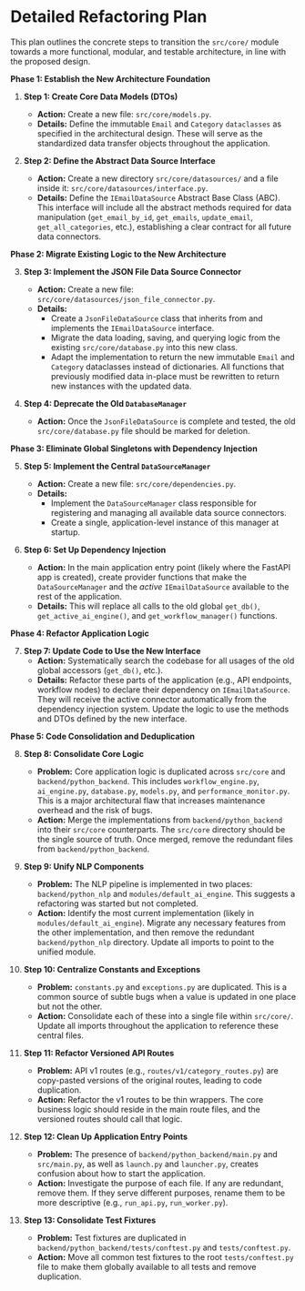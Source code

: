 # Detailed Refactoring Plan

This plan outlines the concrete steps to transition the `src/core/` module towards a more functional, modular, and testable architecture, in line with the proposed design.

**Phase 1: Establish the New Architecture Foundation**

1.  **Step 1: Create Core Data Models (DTOs)**
    *   **Action:** Create a new file: `src/core/models.py`.
    *   **Details:** Define the immutable `Email` and `Category` `dataclasses` as specified in the architectural design. These will serve as the standardized data transfer objects throughout the application.

2.  **Step 2: Define the Abstract Data Source Interface**
    *   **Action:** Create a new directory `src/core/datasources/` and a file inside it: `src/core/datasources/interface.py`.
    *   **Details:** Define the `IEmailDataSource` Abstract Base Class (ABC). This interface will include all the abstract methods required for data manipulation (`get_email_by_id`, `get_emails`, `update_email`, `get_all_categories`, etc.), establishing a clear contract for all future data connectors.

**Phase 2: Migrate Existing Logic to the New Architecture**

3.  **Step 3: Implement the JSON File Data Source Connector**
    *   **Action:** Create a new file: `src/core/datasources/json_file_connector.py`.
    *   **Details:**
        *   Create a `JsonFileDataSource` class that inherits from and implements the `IEmailDataSource` interface.
        *   Migrate the data loading, saving, and querying logic from the existing `src/core/database.py` into this new class.
        *   Adapt the implementation to return the new immutable `Email` and `Category` dataclasses instead of dictionaries. All functions that previously modified data in-place must be rewritten to return new instances with the updated data.

4.  **Step 4: Deprecate the Old `DatabaseManager`**
    *   **Action:** Once the `JsonFileDataSource` is complete and tested, the old `src/core/database.py` file should be marked for deletion.

**Phase 3: Eliminate Global Singletons with Dependency Injection**

5.  **Step 5: Implement the Central `DataSourceManager`**
    *   **Action:** Create a new file: `src/core/dependencies.py`.
    *   **Details:**
        *   Implement the `DataSourceManager` class responsible for registering and managing all available data source connectors.
        *   Create a single, application-level instance of this manager at startup.

6.  **Step 6: Set Up Dependency Injection**
    *   **Action:** In the main application entry point (likely where the FastAPI app is created), create provider functions that make the `DataSourceManager` and the *active* `IEmailDataSource` available to the rest of the application.
    *   **Details:** This will replace all calls to the old global `get_db()`, `get_active_ai_engine()`, and `get_workflow_manager()` functions.

**Phase 4: Refactor Application Logic**

7.  **Step 7: Update Code to Use the New Interface**
    *   **Action:** Systematically search the codebase for all usages of the old global accessors (`get_db()`, etc.).
    *   **Details:** Refactor these parts of the application (e.g., API endpoints, workflow nodes) to declare their dependency on `IEmailDataSource`. They will receive the active connector automatically from the dependency injection system. Update the logic to use the methods and DTOs defined by the new interface.

**Phase 5: Code Consolidation and Deduplication**

8.  **Step 8: Consolidate Core Logic**
    *   **Problem:** Core application logic is duplicated across `src/core` and `backend/python_backend`. This includes `workflow_engine.py`, `ai_engine.py`, `database.py`, `models.py`, and `performance_monitor.py`. This is a major architectural flaw that increases maintenance overhead and the risk of bugs.
    *   **Action:** Merge the implementations from `backend/python_backend` into their `src/core` counterparts. The `src/core` directory should be the single source of truth. Once merged, remove the redundant files from `backend/python_backend`.

9.  **Step 9: Unify NLP Components**
    *   **Problem:** The NLP pipeline is implemented in two places: `backend/python_nlp` and `modules/default_ai_engine`. This suggests a refactoring was started but not completed.
    *   **Action:** Identify the most current implementation (likely in `modules/default_ai_engine`). Migrate any necessary features from the other implementation, and then remove the redundant `backend/python_nlp` directory. Update all imports to point to the unified module.

10. **Step 10: Centralize Constants and Exceptions**
    *   **Problem:** `constants.py` and `exceptions.py` are duplicated. This is a common source of subtle bugs when a value is updated in one place but not the other.
    *   **Action:** Consolidate each of these into a single file within `src/core/`. Update all imports throughout the application to reference these central files.

11. **Step 11: Refactor Versioned API Routes**
    *   **Problem:** API v1 routes (e.g., `routes/v1/category_routes.py`) are copy-pasted versions of the original routes, leading to code duplication.
    *   **Action:** Refactor the v1 routes to be thin wrappers. The core business logic should reside in the main route files, and the versioned routes should call that logic.

12. **Step 12: Clean Up Application Entry Points**
    *   **Problem:** The presence of `backend/python_backend/main.py` and `src/main.py`, as well as `launch.py` and `launcher.py`, creates confusion about how to start the application.
    *   **Action:** Investigate the purpose of each file. If any are redundant, remove them. If they serve different purposes, rename them to be more descriptive (e.g., `run_api.py`, `run_worker.py`).

13. **Step 13: Consolidate Test Fixtures**
    *   **Problem:** Test fixtures are duplicated in `backend/python_backend/tests/conftest.py` and `tests/conftest.py`.
    *   **Action:** Move all common test fixtures to the root `tests/conftest.py` file to make them globally available to all tests and remove duplication.
